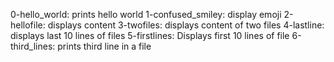 0-hello_world: prints hello world
1-confused_smiley: display emoji 
2-hellofile: displays content 
3-twofiles: displays content of two files 
4-lastline: displays last 10 lines of files 
5-firstlines: Displays first 10 lines of file 
6-third_lines: prints third line in a file 
